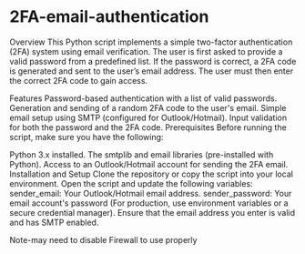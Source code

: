 # 2FA-email-authentication

Overview
This Python script implements a simple two-factor authentication (2FA) system using email verification. The user is first asked to provide a valid password from a predefined list. If the password is correct, a 2FA code is generated and sent to the user’s email address. The user must then enter the correct 2FA code to gain access.

Features
Password-based authentication with a list of valid passwords.
Generation and sending of a random 2FA code to the user's email.
Simple email setup using SMTP (configured for Outlook/Hotmail).
Input validation for both the password and the 2FA code.
Prerequisites
Before running the script, make sure you have the following:

Python 3.x installed.
The smtplib and email libraries (pre-installed with Python).
Access to an Outlook/Hotmail account for sending the 2FA email.
Installation and Setup
Clone the repository or copy the script into your local environment.
Open the script and update the following variables:
sender_email: Your Outlook/Hotmail email address.
sender_password: Your email account's password (For production, use environment variables or a secure credential manager).
Ensure that the email address you enter is valid and has SMTP enabled.

Note-may need to disable Firewall to use properly
